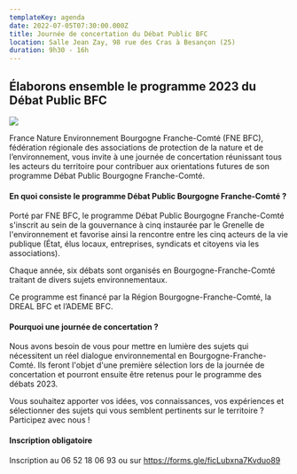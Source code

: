 ```yaml
---
templateKey: agenda
date: 2022-07-05T07:30:00.000Z
title: Journée de concertation du Débat Public BFC
location: Salle Jean Zay, 98 rue des Cras à Besançon (25)
duration: 9h30 - 16h
---
```

## Élaborons ensemble le programme 2023 du Débat Public BFC

![](/img/2022_affiche-dp-bfc_journéeconcert_400px.png#img-center)

France Nature Environnement Bourgogne Franche-Comté (FNE BFC), fédération régionale des associations de protection de la nature et de l’environnement, vous invite à une journée de concertation réunissant tous les acteurs du territoire pour contribuer aux orientations futures de son programme Débat Public Bourgogne Franche-Comté.

#### En quoi consiste le programme Débat Public Bourgogne Franche-Comté ?

Porté par FNE BFC, le programme Débat Public Bourgogne Franche-Comté s'inscrit au sein de la gouvernance à cinq instaurée par le Grenelle de l'environnement et favorise ainsi la rencontre entre les cinq acteurs de la vie publique (État, élus locaux, entreprises, syndicats et citoyens via les associations).

Chaque année, six débats sont organisés en Bourgogne-Franche-Comté traitant de divers sujets environnementaux.

Ce programme est financé par la Région Bourgogne-Franche-Comté, la DREAL BFC et l’ADEME BFC.

#### Pourquoi une journée de concertation ?

Nous avons besoin de vous pour mettre en lumière des sujets qui nécessitent un réel dialogue environnemental en Bourgogne-Franche-Comté. Ils feront l'objet d'une première sélection lors de la journée de concertation et pourront ensuite être retenus pour le programme des débats 2023.

Vous souhaitez apporter vos idées, vos connaissances, vos expériences et sélectionner des sujets qui vous semblent pertinents sur le territoire ? Participez avec nous !

#### Inscription obligatoire

Inscription au 06 52 18 06 93 ou sur [](http://linktr.ee/DebatPublicBFC)<https://forms.gle/ficLubxna7Kvduo89>